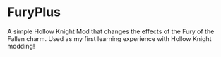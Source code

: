 # FuryPlus
A simple Hollow Knight Mod that changes the effects of the Fury of the Fallen charm. Used as my first learning experience with Hollow Knight modding!
